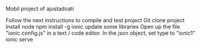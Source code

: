 Mobil project of ajustadoati


Follow the next instructions to compile and test project
Git clone project
Install node
npm install -g ionic
update some libraries
Open up the file "ionic.config.js" in a text / code editor.
In the json object, set type to "ionic1"
ionic serve 
